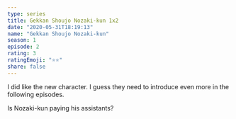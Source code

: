 ```yaml
--- 
type: series 
title: Gekkan Shoujo Nozaki-kun 1x2 
date: "2020-05-31T18:19:13" 
name: "Gekkan Shoujo Nozaki-kun" 
season: 1 
episode: 2 
rating: 3 
ratingEmoji: "⭐️⭐️" 
share: false 
---
```


I did like the new character. I guess they need to introduce even more in the following episodes.

Is Nozaki-kun paying his assistants?
